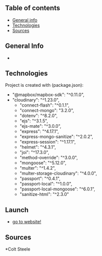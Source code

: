 ## Table of contents
* [General info](#general-info)
* [Technologies](#technologies)
* [Sources](#sources)

## General Info
*

## Technologies
Project is created with (package.json):
* "@mapbox/mapbox-sdk": "^0.11.0",
* "cloudinary": "^1.23.0",
    * "connect-flash": "^0.1.1",
    * "connect-mongo": "3.2.0",
    * "dotenv": "^8.2.0",
    * "ejs": "^3.1.5",
    * "ejs-mate": "^3.0.0",
    * "express": "^4.17.1",
    * "express-mongo-sanitize": "^2.0.2",
    * "express-session": "^1.17.1",
    * "helmet": "^4.3.1",
    * "joi": "^17.3.0",
    * "method-override": "^3.0.0",
    * "mongoose": "^5.12.0",
    * "multer": "^1.4.2",
    * "multer-storage-cloudinary": "^4.0.0",
    * "passport": "^0.4.1",
    * "passport-local": "^1.0.0",
    * "passport-local-mongoose": "^6.0.1",
    * "sanitize-html": "^2.3.0" 

## Launch
* [go to website!](https://polar-bastion-38087.herokuapp.com/)

## Sources
*Colt Steele
